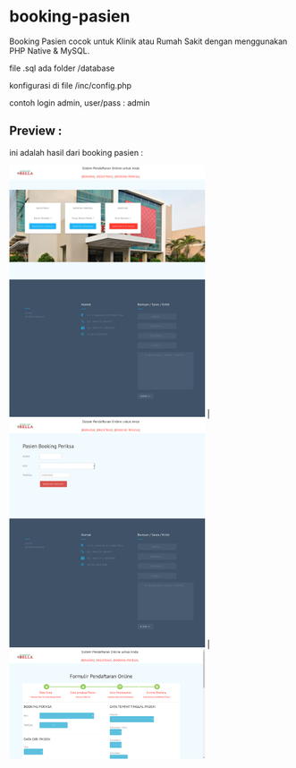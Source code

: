 # booking-pasien
Booking Pasien cocok untuk Klinik atau Rumah Sakit dengan menggunakan PHP Native & MySQL.


file .sql ada folder /database

konfigurasi di file /inc/config.php

contoh login admin,
user/pass : admin

## Preview :
ini adalah hasil dari booking pasien :


<a><img src="https://raw.githubusercontent.com/mrbrelax/booking-pasien/main/screenshot/selamatdatang.png" width="350"></a> | 
<a><img src="https://raw.githubusercontent.com/mrbrelax/booking-pasien/main/screenshot/BookingPeriksa.png" width="350"></a> |
<a><img src="https://raw.githubusercontent.com/mrbrelax/booking-pasien/main/screenshot/PendaftaranPasien.png" width="350"></a>
